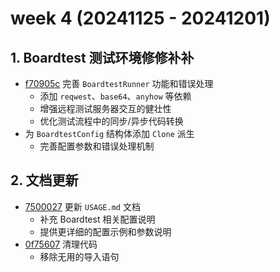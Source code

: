 # week 4 (20241125 - 20241201)

## 1. Boardtest 测试环境修修补补
- [f70905c](https://github.com/255doesnotexist/lintestor/commit/f70905c) 完善 `BoardtestRunner` 功能和错误处理
  - 添加 `reqwest`、`base64`、`anyhow` 等依赖
  - 增强远程测试服务器交互的健壮性
  - 优化测试流程中的同步/异步代码转换
- 为 `BoardtestConfig` 结构体添加 `Clone` 派生
  - 完善配置参数和错误处理机制

## 2. 文档更新
- [7500027](https://github.com/255doesnotexist/lintestor/commit/7500027) 更新 `USAGE.md` 文档
  - 补充 Boardtest 相关配置说明
  - 提供更详细的配置示例和参数说明
- [0f75607](https://github.com/255doesnotexist/lintestor/commit/0f75607) 清理代码
  - 移除无用的导入语句
